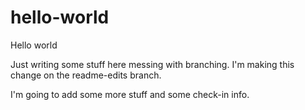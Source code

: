 # hello-world
Hello world 

Just writing some stuff here messing with branching. I'm making this change on the readme-edits branch.

I'm going to add some more stuff and some check-in info.
